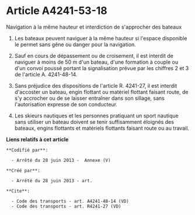 # Article A4241-53-18

Navigation à la même hauteur et interdiction de s'approcher des bateaux 

1. Les bateaux peuvent naviguer à la même hauteur si l'espace disponible le permet sans gêne ou danger pour la navigation. 

2. Sauf en cours de dépassement ou de croisement, il est interdit de naviguer à moins de 50 m d'un bateau, d'une formation à
couple ou d'un convoi poussé portant la signalisation prévue par les chiffres 2 et 3 de l'article A. 4241-48-14.

3. Sans préjudice des dispositions de l'article R. 4241-27, il est interdit d'accoster un bateau, engin flottant ou matériel
flottant faisant route, de s'y accrocher ou de se laisser entraîner dans son sillage, sans l'autorisation expresse de son
conducteur. 

4. Les skieurs nautiques et les personnes pratiquant un sport nautique sans utiliser un bateau doivent se tenir suffisamment
éloignés des bateaux, engins flottants et matériels flottants faisant route ou au travail.

**Liens relatifs à cet article**

	**Codifié par**:

	  - Arrêté du 28 juin 2013 -  Annexe (V)

	**Créé par**:

	  - Arrêté du 28 juin 2013 - art.

	**Cite**:

	  - Code des transports - art. A4241-48-14 (VD)
	  - Code des transports - art. R4241-27 (VD)
